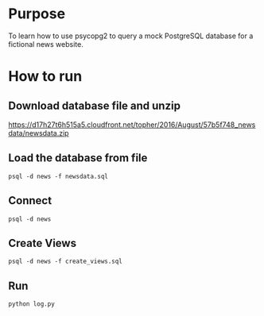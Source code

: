 # Purpose
To learn how to use psycopg2 to query a mock PostgreSQL database for a fictional news website.  

# How to run
## Download database file and unzip
https://d17h27t6h515a5.cloudfront.net/topher/2016/August/57b5f748_newsdata/newsdata.zip

## Load the database from file
```
psql -d news -f newsdata.sql
```

## Connect
```
psql -d news
```

## Create Views
```
psql -d news -f create_views.sql
```

## Run
```
python log.py
```

